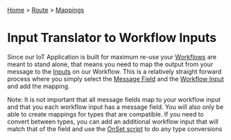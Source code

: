 [Home](../../Index.md) > [Route](../Route.md) > [Mappings](Index.md)

# Input Translator to Workflow Inputs

Since our IoT Application is built for maximum re-use your [Workflows](../../PipelineModules/Workflow.md) are meant to stand alone,
that means you need to map the output from your message to the [Inputs](../../Workflows/Input.md) on our Workflow.  This is
a relatively straight forward process where you simply select the [Message Field](../../Messaging/MessageFields.md) and the [Workflow Input](../../Workflows/Input.md) and add 
the mapping.

Note: It is not important that all message fields map to your workflow input and that you each workflow input has a message field.  You
will also only be able to create mappings for types that are compatible.  If you need to convert between types, you can
add an additional workflow input that will match that of the field and use the [OnSet script](../../Scripting/WorkflowInputOnSet.md) to do any type conversions 